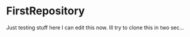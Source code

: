 FirstRepository
===============

Just testing stuff here
I can edit this now. Ill try to clone this in two sec...
